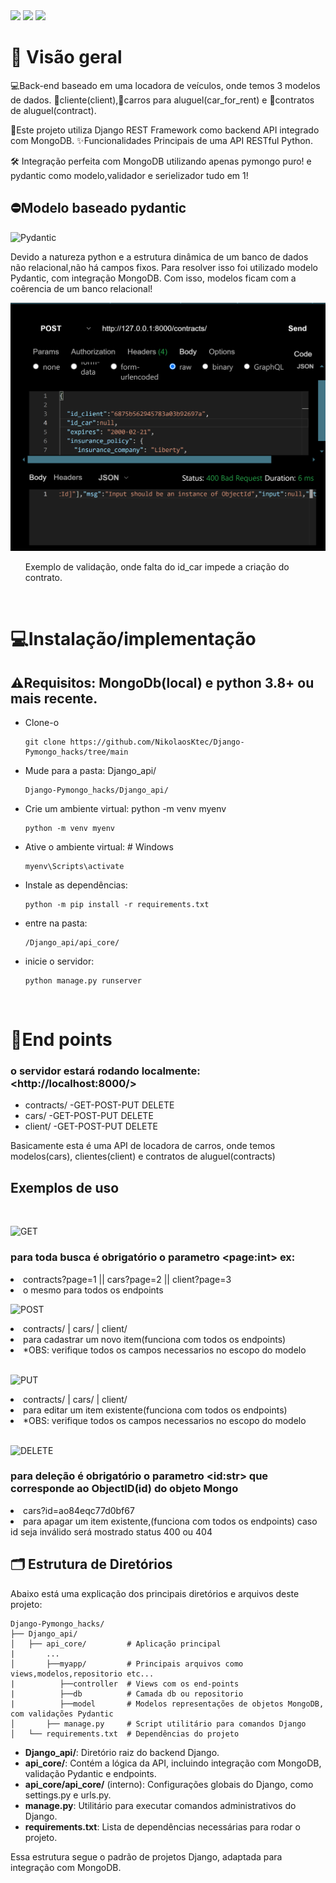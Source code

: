 <img src="https://img.shields.io/badge/Django-RESTFramework 5+-green.svg">
<img src="https://img.shields.io/badge/MongoDB-4.4-orange.svg">
<img src="https://img.shields.io/badge/PyMongo-4.5+-green?logo=mongodb&logoColor=white&color=47A248&labelColor=gray">

<h1>📌 Visão geral </h1>
<p>💻Back-end baseado em uma locadora de veículos, onde temos 3 modelos de dados. 💾cliente(client),💾carros para aluguel(car_for_rent) e 💾contratos de aluguel(contract).</p>

<p>📌Este projeto utiliza Django REST Framework como backend API integrado com MongoDB. ✨Funcionalidades Principais de uma API RESTful Python.</p>


<p>🛠 Integração perfeita com MongoDB utilizando apenas pymongo puro! e pydantic como modelo,validador e serielizador tudo em 1!</p>

<h2>⛔Modelo baseado pydantic</h2>
<img src="https://img.shields.io/badge/Pydantic-2.5+-blue?logo=pydantic&logoColor=white&color=blue&labelColor=gray" alt="Pydantic">
<p>Devido a natureza python e a estrutura dinâmica de um banco de dados não relacional,não há campos fixos. Para resolver isso foi utilizado modelo Pydantic, com integração MongoDB. Com isso, modelos ficam com a coêrencia de um banco relacional!</p>
<img src="image.png"/>
<ul> Exemplo de validação, onde falta do id_car impede a criação do contrato. </ul>
<br>
<h1>💻Instalação/implementação</h1>
<h2>⚠️Requisitos: MongoDb(local) e python 3.8+ ou mais recente.</h2>
<ul>
<li>Clone-o</li>

```
git clone https://github.com/NikolaosKtec/Django-Pymongo_hacks/tree/main
```
<li>Mude para a pasta: Django_api/</li>

```
Django-Pymongo_hacks/Django_api/
```

<li>Crie um ambiente virtual: python -m venv myenv</li>

```
python -m venv myenv
```

<li> Ative o ambiente virtual:   # Windows </li>

```
myenv\Scripts\activate
```
<li> Instale as dependências:  </li>

```
python -m pip install -r requirements.txt
```
<li>entre na pasta: </li>

```
/Django_api/api_core/
```
<li>inicie o servidor: </li>

```
python manage.py runserver
```
<br>
</ul>

<h1>🛜End points </h1>
<h3> o servidor estará rodando localmente:  
&lt;http://localhost:8000/&gt;</h3>
<ul>
<li>contracts/ -GET-POST-PUT DELETE</li>
<li>cars/ -GET-POST-PUT DELETE</li>
<li>client/ -GET-POST-PUT DELETE</li>
</ul>
<p>Basicamente esta é uma API de locadora de carros, onde temos modelos(cars), clientes(client) e contratos de aluguel(contracts)</p>
<h2>Exemplos de uso</h2>
<br/>

![GET](https://img.shields.io/badge/GET-00AAFF?style=flat-square&logo=azurepipelines&logoColor=white)

<h3>para toda busca é obrigatório o parametro 
&lt;page:int&gt; ex:</h3>
<li>contracts?page=1 || cars?page=2 || client?page=3<li>
 o mesmo para todos os endpoints

<br/>

![POST](https://img.shields.io/badge/POST-00BB00?style=flat-square&logo=azurepipelines&logoColor=white)

<li>contracts/ | cars/ | client/<li>
para cadastrar um novo item(funciona com todos os endpoints)
<li>*OBS: verifique todos os campos necessarios no escopo do modelo</li>
<br/>

![PUT](https://img.shields.io/badge/PUT-FFAA00?style=flat-square&logo=azurepipelines&logoColor=white)



<li>contracts/ | cars/ | client/<li>
para editar um item existente(funciona com todos os endpoints)
<li>*OBS: verifique todos os campos necessarios no escopo do modelo</li>
<br/>

![DELETE](https://img.shields.io/badge/DELETE-FF0000?style=flat-square&logo=azurepipelines&logoColor=white)

<h3>para deleção é obrigatório o parametro &lt;id:str&gt;
 que corresponde ao ObjectID(id) do objeto Mongo</h3>

<li>cars?id=ao84eqc77d0bf67<li>
para apagar um item existente,(funciona com todos os endpoints) caso id seja inválido será mostrado status 400 ou 404

## 🗂 Estrutura de Diretórios

Abaixo está uma explicação dos principais diretórios e arquivos deste projeto:

```
Django-Pymongo_hacks/
├── Django_api/
│   ├── api_core/         # Aplicação principal
|       ...
│       ├──myapp/         # Principais arquivos como views,modelos,repositorio etc...
|          ├──controller  # Views com os end-points
|          ├──db          # Camada db ou repositorio
|          ├──model       # Modelos representações de objetos MongoDB, com validações Pydantic
│       ├── manage.py     # Script utilitário para comandos Django
│   └── requirements.txt  # Dependências do projeto

```

- **Django_api/**: Diretório raiz do backend Django.
- **api_core/**: Contém a lógica da API, incluindo integração com MongoDB, validação Pydantic e endpoints.
- **api_core/api_core/** (interno): Configurações globais do Django, como settings.py e urls.py.
- **manage.py**: Utilitário para executar comandos administrativos do Django.
- **requirements.txt**: Lista de dependências necessárias para rodar o projeto.

Essa estrutura segue o padrão de projetos Django, adaptada para integração com MongoDB.
